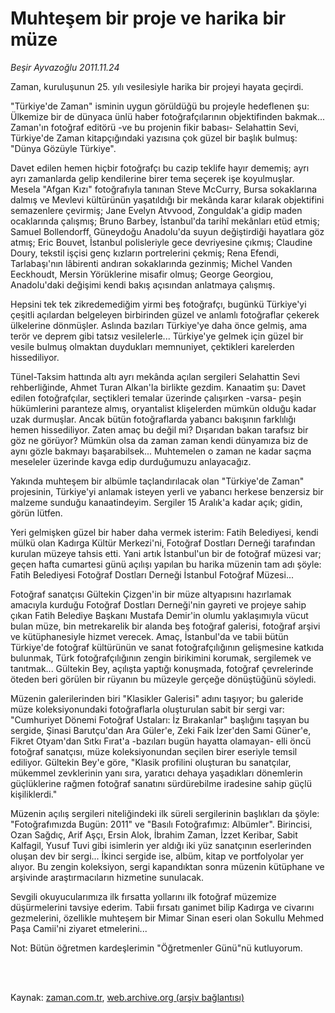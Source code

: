 # Muhteşem bir proje ve harika bir müze

*Beşir Ayvazoğlu 2011.11.24*

<td class="columnist-detail">
<p>Zaman, kuruluşunun 25. yılı vesilesiyle harika bir projeyi hayata geçirdi.</p>
<p>
<div id="haberMetinDiv">
<p>"Türkiye'de Zaman" isminin uygun görüldüğü bu projeyle hedeflenen şu: Ülkemize bir de dünyaca ünlü haber fotoğrafçılarının objektifinden bakmak... Zaman'ın fotoğraf editörü -ve bu projenin fikir babası- Selahattin Sevi, Türkiye'de Zaman kitapçığındaki yazısına çok güzel bir başlık bulmuş: "Dünya Gözüyle Türkiye".
<p>Davet edilen hemen hiçbir fotoğrafçı bu cazip teklife hayır dememiş; ayrı ayrı zamanlarda gelip kendilerine birer tema seçerek işe koyulmuşlar. Mesela "Afgan Kızı" fotoğrafıyla tanınan Steve McCurry, Bursa sokaklarına dalmış ve Mevlevi kültürünün yaşatıldığı bir mekânda karar kılarak objektifini semazenlere çevirmiş; Jane Evelyn Atvvood, Zonguldak'a gidip maden ocaklarında çalışmış; Bruno Barbey, İstanbul'da tarihî mekânları etüd etmiş; Samuel Bollendorff, Güneydoğu Anadolu'da suyun değiştirdiği hayatlara göz atmış; Eric Bouvet, İstanbul polisleriyle gece devriyesine çıkmış; Claudine Doury, tekstil işçisi genç kızların portrelerini çekmiş; Rena Efendi, Tarlabaşı'nın lâbirenti andıran sokaklarında gezinmiş; Michel Vanden Eeckhoudt, Mersin Yörüklerine misafir olmuş; George Georgiou, Anadolu'daki değişimi kendi bakış açısından anlatmaya çalışmış.
<p>Hepsini tek tek zikredemediğim yirmi beş fotoğrafçı, bugünkü Türkiye'yi çeşitli açılardan belgeleyen birbirinden güzel ve anlamlı fotoğraflar çekerek ülkelerine dönmüşler. Aslında bazıları Türkiye'ye daha önce gelmiş, ama terör ve deprem gibi tatsız vesilelerle... Türkiye'ye gelmek için güzel bir vesile bulmuş olmaktan duydukları memnuniyet, çektikleri karelerden hissediliyor. 
<p>Tünel-Taksim hattında altı ayrı mekânda açılan sergileri Selahattin Sevi rehberliğinde, Ahmet Turan Alkan'la birlikte gezdim. Kanaatim şu: Davet edilen fotoğrafçılar, seçtikleri temalar üzerinde çalışırken -varsa- peşin hükümlerini paranteze almış, oryantalist klişelerden mümkün olduğu kadar uzak durmuşlar. Ancak bütün fotoğraflarda yabancı bakışının farklılığı hemen hissediliyor. Zaten amaç bu değil mi? Dışarıdan bakan tarafsız bir göz ne görüyor? Mümkün olsa da zaman zaman kendi dünyamıza biz de aynı gözle bakmayı başarabilsek... Muhtemelen o zaman ne kadar saçma meseleler üzerinde kavga edip durduğumuzu anlayacağız.
<p>Yakında muhteşem bir albümle taçlandırılacak olan "Türkiye'de Zaman" projesinin, Türkiye'yi anlamak isteyen yerli ve yabancı herkese benzersiz bir malzeme sunduğu kanaatindeyim. Sergiler 15 Aralık'a kadar açık; gidin, görün lütfen.
<p>Yeri gelmişken güzel bir haber daha vermek isterim: Fatih Belediyesi, kendi mülkü olan Kadırga Kültür Merkezi'ni, Fotoğraf Dostları Derneği tarafından kurulan müzeye tahsis etti. Yani artık İstanbul'un bir de fotoğraf müzesi var; geçen hafta cumartesi günü açılışı yapılan bu harika müzenin tam adı şöyle: Fatih Belediyesi Fotoğraf Dostları Derneği İstanbul Fotoğraf Müzesi...
<p>Fotoğraf sanatçısı Gültekin Çizgen'in bir müze altyapısını hazırlamak amacıyla kurduğu Fotoğraf Dostları Derneği'nin gayreti ve projeye sahip çıkan Fatih Belediye Başkanı Mustafa Demir'in olumlu yaklaşımıyla vücut bulan müze, bin metrekarelik bir alanda beş fotoğraf galerisi, fotoğraf arşivi ve kütüphanesiyle hizmet verecek. Amaç, İstanbul'da ve tabii bütün Türkiye'de fotoğraf kültürünün ve sanat fotoğrafçılığının gelişmesine katkıda bulunmak, Türk fotoğrafçılığının zengin birikimini korumak, sergilemek ve tanıtmak... Gültekin Bey, açılışta yaptığı konuşmada, fotoğraf çevrelerinde öteden beri görülen bir rüyanın bu müzeyle gerçeğe dönüştüğünü söyledi.
<p>Müzenin galerilerinden biri "Klasikler Galerisi" adını taşıyor; bu galeride müze koleksiyonundaki fotoğraflarla oluşturulan sabit bir sergi var: "Cumhuriyet Dönemi Fotoğraf Ustaları: İz Bırakanlar" başlığını taşıyan bu sergide, Şinasi Barutçu'dan Ara Güler'e, Zeki Faik İzer'den Sami Güner'e, Fikret Otyam'dan Sıtkı Fırat'a -bazıları bugün hayatta olamayan- elli öncü fotoğraf sanatçısı, müze koleksiyonundan seçilen birer eseriyle temsil ediliyor. Gültekin Bey'e göre, "Klasik profilini oluşturan bu sanatçılar, mükemmel zevklerinin yanı sıra, yaratıcı dehaya yaşadıkları dönemlerin güçlüklerine rağmen fotoğraf sanatını sürdürebilme iradesine sahip güçlü kişiliklerdi."
<p>Müzenin açılış sergileri niteliğindeki ilk süreli sergilerinin başlıkları da şöyle: "Fotoğrafımızda Bugün: 2011" ve "Basılı Fotoğrafımız: Albümler". Birincisi, Ozan Sağdıç, Arif Aşçı, Ersin Alok, İbrahim Zaman, İzzet Keribar, Sabit Kalfagil, Yusuf Tuvi gibi isimlerin yer aldığı iki yüz sanatçının eserlerinden oluşan dev bir sergi... İkinci sergide ise, albüm, kitap ve portfolyolar yer alıyor. Bu zengin koleksiyon, sergi kapandıktan sonra müzenin kütüphane ve arşivinde araştırmacıların hizmetine sunulacak.
<p>Sevgili okuyucularımıza ilk fırsatta yollarını ilk fotoğraf müzemize düşürmelerini tavsiye ederim. Tabii fırsatı ganimet bilip Kadırga ve civarını gezmelerini, özellikle muhteşem bir Mimar Sinan eseri olan Sokullu Mehmed Paşa Camii'ni ziyaret etmelerini...
<p>Not: Bütün öğretmen kardeşlerimin "Öğretmenler Günü"nü kutluyorum. </p></p></p></p></p></p></p></p></p></p></p></div>
</p>


<p><br>
		 </br></p></td>

Kaynak: [zaman.com.tr](http://zaman.com.tr/yazar.do?yazino=1205679), [web.archive.org (arşiv bağlantısı)](http://web.archive.org/web/20111212052610/http://www.zaman.com.tr:80/yazar.do?yazino=1205679)
